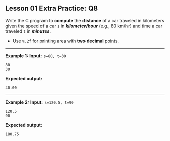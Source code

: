 ## Lesson 01 Extra Practice: Q8
Write the C program to **compute** the **distance** of a car traveled in kilometers given 
the speed of a car `s` in _**kilometer/hour**_ (e.g., 80 km/hr) and time a car traveled `t` in **_minutes_**.

* Use `%.2f` for printing area with **two decimal** points.

<hr>

**Example 1:**
**Input:** `s=80, t=30`  
```
80
30
```
**Expected output:**
```
40.00
```
<hr>

**Example 2:**
**Input:** `s=120.5, t=90`  
```
120.5
90
```
**Expected output:**
```
180.75
```
